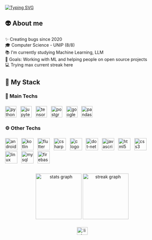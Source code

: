 <a href="https://git.io/typing-svg"><img src="https://readme-typing-svg.demolab.com?font=Fira+Code&size=25&duration=2300&pause=0200&color=2DBA4E&repeat=false&random=false&width=435&lines=opening+README.md;Hello+Wolrd!+I'm+M;Hello+World!+I'm+Maur%C3%ADcio" alt="Typing SVG" /></a>
<h2 align="left">👽 About me</h2>

###

<p align="left">✨ Creating bugs since 2020<br>🎓 Computer Science - UNIP (8/8)<br>📚 I'm currently studying Machine Learning, LLM<br>🔭 Goals: Working with ML and helping people on open source projects<br>💻 Trying max current streak here</p>

###

<h2 align="left">🔬 My Stack</h2>

###

<h3 align="left">👾 Main Techs</h3>

###

<div align="left">
  <img src="https://cdn.jsdelivr.net/gh/devicons/devicon/icons/python/python-original.svg" height="37" alt="python logo"  />
  <img width="5" />
  <img src="https://cdn.simpleicons.org/jupyter/F37626" height="37" alt="jupyter logo"  />
  <img width="5" />
  <img src="https://cdn.simpleicons.org/tensorflow/FF6F00" height="37" alt="tensorflow logo"  />
  <img width="5" />
  <img src="https://cdn.simpleicons.org/postgresql/4169E1" height="37" alt="postgresql logo"  />
  <img width="5" />
  <img src="https://cdn.jsdelivr.net/gh/devicons/devicon/icons/googlecloud/googlecloud-original.svg" height="37" alt="googlecloud logo"  />
  <img width="5" />
  <img src="https://cdn.jsdelivr.net/gh/devicons/devicon/icons/pandas/pandas-original.svg" height="37" alt="pandas logo"  />
</div>

###

<h3 align="left">⚙️ Other Techs</h3>

###

<div align="left">
  <img src="https://skillicons.dev/icons?i=androidstudio" height="40" alt="androidstudio logo"  />
  <img width="5" />
  <img src="https://skillicons.dev/icons?i=kotlin" height="40" alt="kotlin logo"  />
  <img width="5" />
  <img src="https://skillicons.dev/icons?i=flutter" height="40" alt="flutter logo"  />
  <img width="5" />
  <img src="https://skillicons.dev/icons?i=cs" height="40" alt="csharp logo"  />
  <img width="5" />
  <img src="https://skillicons.dev/icons?i=c" height="40" alt="c logo"  />
  <img width="5" />
  <img src="https://skillicons.dev/icons?i=dotnet" height="40" alt="dot-net logo"  />
  <img width="5" />
  <img src="https://skillicons.dev/icons?i=js" height="40" alt="javascript logo"  />
  <img width="5" />
  <img src="https://skillicons.dev/icons?i=html" height="40" alt="html5 logo"  />
  <img width="5" />
  <img src="https://skillicons.dev/icons?i=css" height="40" alt="css3 logo"  />
  <img width="5" />
  <img src="https://skillicons.dev/icons?i=linux" height="40" alt="linux logo"  />
  <img width="5" />
  <img src="https://skillicons.dev/icons?i=mysql" height="40" alt="mysql logo"  />
  <img width="5" />
  <img src="https://skillicons.dev/icons?i=firebase" height="40" alt="firebase logo"  />
</div>

###

<h2 align="left"></h2>

###

<div align="center">
  <img src="https://github-readme-stats.vercel.app/api?username=MauricioDolacio&hide_title=true&hide_rank=false&show_icons=true&include_all_commits=true&count_private=true&disable_animations=false&theme=dark&locale=en&hide_border=true&order=1" height="150" alt="stats graph"  />
  <img src="https://streak-stats.demolab.com?user=MauricioDolacio&locale=en&mode=daily&theme=dark&hide_border=true&border_radius=5&order=3" height="150" alt="streak graph"  />
</div>

###

<div align="center">
  <a href="https://www.linkedin.com/in/mauriciodolacio/" target="_blank">
    <img src="https://raw.githubusercontent.com/maurodesouza/profile-readme-generator/master/src/assets/icons/social/linkedin/default.svg" width="35" height="25" alt="linkedin logo"  />
  </a>
</div>

###
